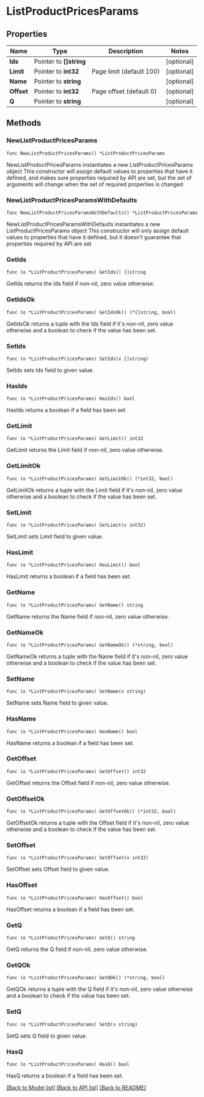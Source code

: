 # ListProductPricesParams

## Properties

Name | Type | Description | Notes
------------ | ------------- | ------------- | -------------
**Ids** | Pointer to **[]string** |  | [optional] 
**Limit** | Pointer to **int32** | Page limit (default 100) | [optional] 
**Name** | Pointer to **string** |  | [optional] 
**Offset** | Pointer to **int32** | Page offset (default 0) | [optional] 
**Q** | Pointer to **string** |  | [optional] 

## Methods

### NewListProductPricesParams

`func NewListProductPricesParams() *ListProductPricesParams`

NewListProductPricesParams instantiates a new ListProductPricesParams object
This constructor will assign default values to properties that have it defined,
and makes sure properties required by API are set, but the set of arguments
will change when the set of required properties is changed

### NewListProductPricesParamsWithDefaults

`func NewListProductPricesParamsWithDefaults() *ListProductPricesParams`

NewListProductPricesParamsWithDefaults instantiates a new ListProductPricesParams object
This constructor will only assign default values to properties that have it defined,
but it doesn't guarantee that properties required by API are set

### GetIds

`func (o *ListProductPricesParams) GetIds() []string`

GetIds returns the Ids field if non-nil, zero value otherwise.

### GetIdsOk

`func (o *ListProductPricesParams) GetIdsOk() (*[]string, bool)`

GetIdsOk returns a tuple with the Ids field if it's non-nil, zero value otherwise
and a boolean to check if the value has been set.

### SetIds

`func (o *ListProductPricesParams) SetIds(v []string)`

SetIds sets Ids field to given value.

### HasIds

`func (o *ListProductPricesParams) HasIds() bool`

HasIds returns a boolean if a field has been set.

### GetLimit

`func (o *ListProductPricesParams) GetLimit() int32`

GetLimit returns the Limit field if non-nil, zero value otherwise.

### GetLimitOk

`func (o *ListProductPricesParams) GetLimitOk() (*int32, bool)`

GetLimitOk returns a tuple with the Limit field if it's non-nil, zero value otherwise
and a boolean to check if the value has been set.

### SetLimit

`func (o *ListProductPricesParams) SetLimit(v int32)`

SetLimit sets Limit field to given value.

### HasLimit

`func (o *ListProductPricesParams) HasLimit() bool`

HasLimit returns a boolean if a field has been set.

### GetName

`func (o *ListProductPricesParams) GetName() string`

GetName returns the Name field if non-nil, zero value otherwise.

### GetNameOk

`func (o *ListProductPricesParams) GetNameOk() (*string, bool)`

GetNameOk returns a tuple with the Name field if it's non-nil, zero value otherwise
and a boolean to check if the value has been set.

### SetName

`func (o *ListProductPricesParams) SetName(v string)`

SetName sets Name field to given value.

### HasName

`func (o *ListProductPricesParams) HasName() bool`

HasName returns a boolean if a field has been set.

### GetOffset

`func (o *ListProductPricesParams) GetOffset() int32`

GetOffset returns the Offset field if non-nil, zero value otherwise.

### GetOffsetOk

`func (o *ListProductPricesParams) GetOffsetOk() (*int32, bool)`

GetOffsetOk returns a tuple with the Offset field if it's non-nil, zero value otherwise
and a boolean to check if the value has been set.

### SetOffset

`func (o *ListProductPricesParams) SetOffset(v int32)`

SetOffset sets Offset field to given value.

### HasOffset

`func (o *ListProductPricesParams) HasOffset() bool`

HasOffset returns a boolean if a field has been set.

### GetQ

`func (o *ListProductPricesParams) GetQ() string`

GetQ returns the Q field if non-nil, zero value otherwise.

### GetQOk

`func (o *ListProductPricesParams) GetQOk() (*string, bool)`

GetQOk returns a tuple with the Q field if it's non-nil, zero value otherwise
and a boolean to check if the value has been set.

### SetQ

`func (o *ListProductPricesParams) SetQ(v string)`

SetQ sets Q field to given value.

### HasQ

`func (o *ListProductPricesParams) HasQ() bool`

HasQ returns a boolean if a field has been set.


[[Back to Model list]](../README.md#documentation-for-models) [[Back to API list]](../README.md#documentation-for-api-endpoints) [[Back to README]](../README.md)


